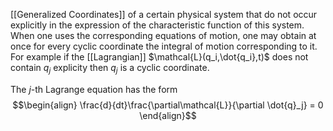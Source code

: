 [[Generalized Coordinates]] of a certain physical system that do not occur explicitly in the expression of the characteristic function of this system. When one uses the corresponding equations of motion, one may obtain at once for every cyclic coordinate the integral of motion corresponding to it. For example if the [[Lagrangian]] $\mathcal{L}(q_i,\dot{q_i},t)$ does not contain $q_j$ explicity then $q_j$ is a cyclic coordinate. 

The $j$-th Lagrange equation has the form $$\begin{align} \frac{d}{dt}\frac{\partial\mathcal{L}}{\partial \dot{q}_j} = 0 \end{align}$$